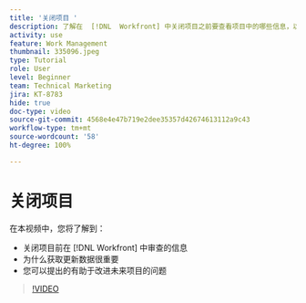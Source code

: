 ```yaml
---
title: '关闭项目 '
description: 了解在  [!DNL  Workfront] 中关闭项目之前要查看项目中的哪些信息，以及获取更新数据的重要性。
activity: use
feature: Work Management
thumbnail: 335096.jpeg
type: Tutorial
role: User
level: Beginner
team: Technical Marketing
jira: KT-8783
hide: true
doc-type: video
source-git-commit: 4568e4e47b719e2dee35357d42674613112a9c43
workflow-type: tm+mt
source-wordcount: '58'
ht-degree: 100%

---
```


# 关闭项目 

在本视频中，您将了解到：

* 关闭项目前在 [!DNL Workfront] 中审查的信息
* 为什么获取更新数据很重要
* 您可以提出的有助于改进未来项目的问题

>[!VIDEO](https://video.tv.adobe.com/v/335096/?quality=12&learn=on&enablevpops)

<!--
This video is confusing. We have heard multiple complaints that it doesn't show how to actually change the project to Complete. "Change the project status to complete" covers the same material in more depth and clarity, so we've removed this tutorial from the TOC and redirected it's URL to point to "Change the project status to complete".
-->
